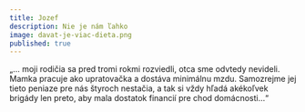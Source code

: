 ```yaml
---
title: Jozef
description: Nie je nám ľahko
image: davat-je-viac-dieta.png
published: true
---
```

„... moji rodičia sa pred tromi rokmi rozviedli, otca sme odvtedy nevideli. Mamka pracuje ako upratovačka a dostáva minimálnu mzdu. Samozrejme jej tieto peniaze pre nás štyroch nestačia, a tak si vždy hľadá akékoľvek brigády len preto, aby mala dostatok financií pre chod domácnosti...“
